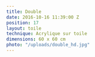```yaml
---
title: Double
date: 2016-10-16 11:39:00 Z
position: 17
layout: toile
technique: Acrylique sur toile
dimensions: 60 x 60 cm
photo: "/uploads/double_hd.jpg"
---
```



